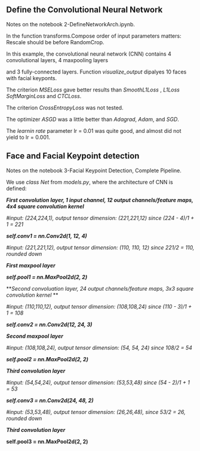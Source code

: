 ## Define the Convolutional Neural Network
  
Notes on the notebook 2-DefineNetworkArch.ipynb.

In the function transforms.Compose order of input parameters matters: Rescale should be before RandomCrop.

In this example, the convolutional neural network (CNN) contains 4 convolutional layers, 4 maxpooling layers

and 3 fully-connected layers. Function _visualize_output_ dipalyes 10 faces with facial keyponts.

The criterion _MSELoss_ gave better results than _SmoothL1Loss_ , _L1Loss_ _SoftMarginLoss_  and _CTCLoss_.

The criterion _CrossEntropyLoss_ was not tested. 

The optimizer _ASGD_ was a little better than _Adagrad_, _Adam_, and _SGD_.

The _learnin rate_ parameter lr = 0.01 was quite good, and almost did not yield to lr = 0.001.

## Face and Facial Keypoint detection

Notes on the notebook 3-Facial Keypoint Detection, Complete Pipeline.

We use _class Net_ from _models.py_, where the architecture of CNN is defined:
  
**_First convolution layer, 1 input channel, 12 output channels/feature maps, 4x4 square convolution kernel_**
  
   _#input: (224,224,1), output tensor dimension: (221,221,12) since (224 - 4)/1 + 1 = 221_
  
**_self.conv1 = nn.Conv2d(1, 12, 4)_**
       
   _#input: (221,221,12), output tensor dimension: (110, 110, 12) since 221/2 = 110, rounded down_
  
**_First maxpool layer_**
   
**_self.pool1 = nn.MaxPool2d(2, 2)_**
       
**_Second convoluation layer,  24 output channels/feature maps, 3x3 square convolution kernel_ **
    
  _#input: (110,110,12), output tensor dimension: (108,108,24) since (110 - 3)/1 + 1 = 108_
  
**_self.conv2 = nn.Conv2d(12, 24, 3)_**
  
**_Second maxpool layer_**    
  
  _#input: (108,108,24), output tensor dimension: (54, 54, 24) since 108/2 = 54_
      
**_self.pool2 = nn.MaxPool2d(2, 2)_**
        
**_Third convolution layer_**

  _#input: (54,54,24), output tensor dimension: (53,53,48) since (54 - 2)/1 + 1 = 53_
        
**_self.conv3 = nn.Conv2d(24, 48, 2)_**
        
  _#input: (53,53,48), output tensor dimension: (26,26,48), since 53/2 = 26, rounded down_
        
**_Third convolution layer_**

**self.pool3 = nn.MaxPool2d(2, 2)**
